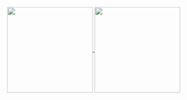 <!--## Hi there 👋


**fnrodrigues/fnrodrigues** is a ✨ _special_ ✨ repository because its `README.md` (this file) appears on your GitHub profile.

Here are some ideas to get you started:

- 🔭 I’m currently working on ...
- 🌱 I’m currently learning ...
- 👯 I’m looking to collaborate on ...
- 🤔 I’m looking for help with ...
- 💬 Ask me about ...
- 📫 How to reach me: ...
- 😄 Pronouns: ...
- ⚡ Fun fact: ...
-->

<a href="https://github.com/fnrodrigues/fnrodrigues">
  <img height=200 align="center" src="https://github-readme-stats-nine-hazel-39.vercel.app/api?username=fnrodrigues" />
</a>
<a href="https://github.com/fnrodrigues/fnrodrigues">
  <img height=200 align="center" src="https://github-readme-stats-nine-hazel-39.vercel.app/api/top-langs?username=fnrodrigues&layout=compact&langs_count=8&card_width=320" />
</a>
